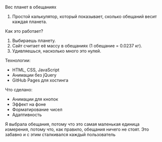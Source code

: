 Вес планет в обещаниях
1. Простой калькулятор, который показывает, сколько обещаний весит каждая планета.

Как это работает?
1. Выбираешь планету.
2. Сайт считает её массу в обещаниях (1 обещание = 0.0237 кг).
3. Удивляешься, насколько много это нулей.

Технологии:
- HTML, CSS, JavaScript
- Анимации без jQuery
- GitHub Pages для хостинга

Что сделано:
- Анимации для кнопок
- Эффект на фоне
- Форматирование чисел
- Адаптивность

Я выбрала обещания, потому что это самая маленькая единица измерения, потому что, как правило, обещания ничего не стоят. Это забавно и с этим сталкивался каждый пользователь